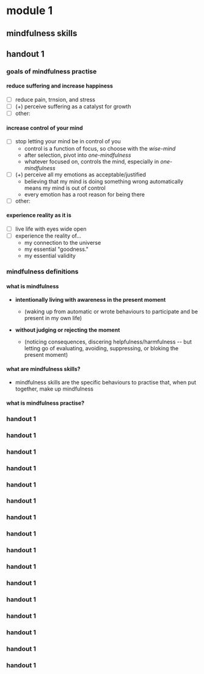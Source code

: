 # module 1
## mindfulness skills

## handout 1

### goals of mindfulness practise

#### reduce suffering and increase happiness
- [ ] reduce pain, trnsion, and stress
- [ ] (+) perceive suffering as a catalyst for growth
- [ ] other:

#### increase control of your mind
- [ ] stop letting your mind be in control of you
    * control is a function of focus, so choose with the *wise-mind*
    * after selection, pivot into *one-mindfulness*
    * whatever focused on, controls the mind, especially in *one-mindfulness*
- [ ] (+) perceive all my emotions as acceptable/justified
    * believing that my mind is doing something wrong automatically means my mind is out of control
    * every emotion has a root reason for being there
- [ ] other: 

#### experience reality as it is

- [ ] live life with eyes wide open
- [ ] experience the reality of...
    - my connection to the universe
    - my essential "goodness."
    - my essential validity

### mindfulness definitions

#### what is mindfulness
- **intentionally living with awareness in the present moment**
    - (waking up from automatic or wrote behaviours to participate and be present in my own life)

- **without judging or rejecting the moment**
    - (noticing consequences, discering helpfulness/harmfulness -- but letting go of evaluating, avoiding, suppressing, or bloking the present moment)

#### what are mindfulness skills?
- mindfulness skills are the specific behaviours to practise that, when put together, make up mindfulness

#### what is mindfulness practise?


### handout 1
### handout 1
### handout 1
### handout 1
### handout 1
### handout 1
### handout 1
### handout 1
### handout 1
### handout 1
### handout 1
### handout 1
### handout 1
### handout 1
### handout 1
### handout 1